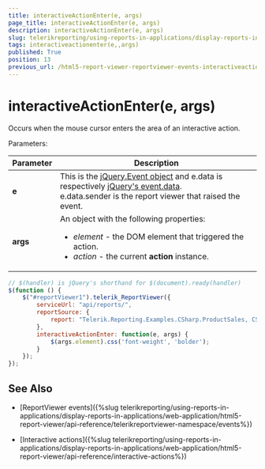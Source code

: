 ```yaml
---
title: interactiveActionEnter(e, args)
page_title: interactiveActionEnter(e, args) 
description: interactiveActionEnter(e, args)
slug: telerikreporting/using-reports-in-applications/display-reports-in-applications/web-application/html5-report-viewer/api-reference/reportviewer/events/interactiveactionenter(e,-args)
tags: interactiveactionenter(e,,args)
published: True
position: 13
previous_url: /html5-report-viewer-reportviewer-events-interactiveactionenter
---
```

<style>
table th:first-of-type {
	width: 15%;
}
table th:nth-of-type(2) {
	width: 85%;
}
</style>

# interactiveActionEnter(e, args)

Occurs when the mouse cursor enters the area of an interactive action.

Parameters:

| Parameter | Description |
| ------ | ------ |
| __e__ |This is the [jQuery.Event object](https://api.jquery.com/category/events/event-object/) and e.data is respectively [jQuery's event.data](https://api.jquery.com/event.data/).<br/>e.data.sender is the report viewer that raised the event.|
| __args__ |An object with the following properties:<ul><li>*element* - the DOM element that triggered the action.</li><li>*action* - the current __action__ instance.</li></ul>|

````JavaScript
// $(handler) is jQuery's shorthand for $(document).ready(handler)
$(function () {
	$("#reportViewer1").telerik_ReportViewer({
		serviceUrl: "api/reports/",
		reportSource: {
			report: "Telerik.Reporting.Examples.CSharp.ProductSales, CSharp.ReportLibrary"
		},
		interactiveActionEnter: function(e, args) {
			$(args.element).css('font-weight', 'bolder');
		}
	});
});
````


## See Also

* [ReportViewer events]({%slug telerikreporting/using-reports-in-applications/display-reports-in-applications/web-application/html5-report-viewer/api-reference/telerikreportviewer-namespace/events%})

* [Interactive actions]({%slug telerikreporting/using-reports-in-applications/display-reports-in-applications/web-application/html5-report-viewer/api-reference/interactive-actions%})
